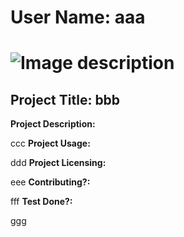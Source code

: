 
# User Name: aaa  
# ![Image description](https://github.com/aaa.png?size=125)
## Project Title: bbb
**Project Description:** 

ccc
**Project Usage:** 

ddd
**Project Licensing:** 

eee
**Contributing?:** 

fff
**Test Done?:** 

ggg 


